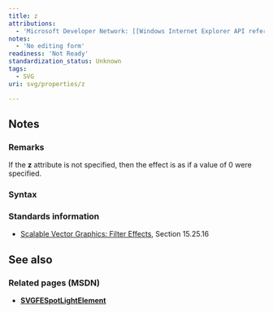 ```yaml
---
title: z
attributions:
  - 'Microsoft Developer Network: [[Windows Internet Explorer API reference](http://msdn.microsoft.com/en-us/library/ie/hh828809%28v=vs.85%29.aspx) Article]'
notes:
  - 'No editing form'
readiness: 'Not Ready'
standardization_status: Unknown
tags:
  - SVG
uri: svg/properties/z

---
```

## <span>Notes</span>

### <span>Remarks</span>

If the **z** attribute is not specified, then the effect is as if a value of 0 were specified.

### <span>Syntax</span>

### <span>Standards information</span>

-   [Scalable Vector Graphics: Filter Effects](http://go.microsoft.com/fwlink/p/?linkid=226062), Section 15.25.16

## <span>See also</span>

### <span>Related pages (MSDN)</span>

-   [**SVGFESpotLightElement**](/svg/elements/feSpotlight)
